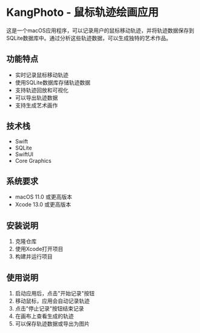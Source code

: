 # KangPhoto - 鼠标轨迹绘画应用

这是一个macOS应用程序，可以记录用户的鼠标移动轨迹，并将轨迹数据保存到SQLite数据库中。通过分析这些轨迹数据，可以生成独特的艺术作品。

## 功能特点

- 实时记录鼠标移动轨迹
- 使用SQLite数据库存储轨迹数据
- 支持轨迹回放和可视化
- 可以导出轨迹数据
- 支持生成艺术画作

## 技术栈

- Swift
- SQLite
- SwiftUI
- Core Graphics

## 系统要求

- macOS 11.0 或更高版本
- Xcode 13.0 或更高版本

## 安装说明

1. 克隆仓库
2. 使用Xcode打开项目
3. 构建并运行项目

## 使用说明

1. 启动应用后，点击"开始记录"按钮
2. 移动鼠标，应用会自动记录轨迹
3. 点击"停止记录"按钮结束记录
4. 在画布上查看生成的轨迹
5. 可以保存轨迹数据或导出为图片

